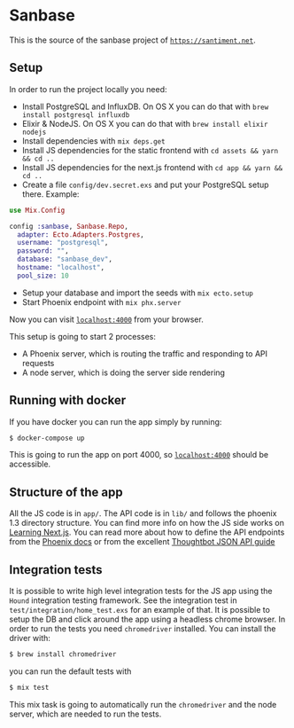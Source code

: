 # Sanbase

This is the source of the sanbase project of [`https://santiment.net`](https://santiment.net).

## Setup

  In order to run the project locally you need:

  * Install PostgreSQL and InfluxDB. On OS X you can do that with `brew install postgresql influxdb`
  * Elixir & NodeJS. On OS X you can do that with `brew install elixir nodejs`
  * Install dependencies with `mix deps.get`
  * Install JS dependencies for the static frontend with `cd assets && yarn && cd ..`
  * Install JS dependencies for the next.js frontend with `cd app && yarn && cd ..`
  * Create a file `config/dev.secret.exs` and put your PostgreSQL setup there. Example:

```elixir
use Mix.Config

config :sanbase, Sanbase.Repo,
  adapter: Ecto.Adapters.Postgres,
  username: "postgresql",
  password: "",
  database: "sanbase_dev",
  hostname: "localhost",
  pool_size: 10
```

  * Setup your database and import the seeds with `mix ecto.setup`
  * Start Phoenix endpoint with `mix phx.server`

Now you can visit [`localhost:4000`](http://localhost:4000) from your browser.

This setup is going to start 2 processes:
  * A Phoenix server, which is routing the traffic and responding to API requests
  * A node server, which is doing the server side rendering

## Running with docker

If you have docker you can run the app simply by running:

```bash
$ docker-compose up
```

This is going to run the app on port 4000, so [`localhost:4000`](http://localhost:4000) should be accessible.

## Structure of the app

All the JS code is in `app/`. The API code is in `lib/` and follows the phoenix 1.3
directory structure. You can find more info on how the JS side works on [Learning Next.js](https://learnnextjs.com). You can read more about how to define the API
endpoints from the [Phoenix docs](https://hexdocs.pm/phoenix/overview.html) or from the excellent [Thoughtbot JSON API guide](https://robots.thoughtbot.com/building-a-phoenix-json-api)

## Integration tests

It is possible to write high level integration tests for the JS app using the `Hound`
integration testing framework. See the integration test in `test/integration/home_test.exs`
for an example of that. It is possible to setup the DB and click around the app using
a headless chrome browser. In order to run the tests you need `chromedriver` installed.
You can install the driver with:

```bash
$ brew install chromedriver
```

you can run the default tests with

```bash
$ mix test
```

This mix task is going to automatically run the `chromedriver` and the node server,
which are needed to run the tests.
